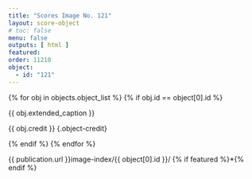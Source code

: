 ```yaml
---
title: "Scores Image No. 121"
layout: score-object
# toc: false
menu: false
outputs: [ html ]
featured: 
order: 11210
object:
  - id: "121"
---
```


{% for obj in objects.object_list %}
{% if obj.id == object[0].id %}

{{ obj.extended_caption }}

{{ obj.credit }} {.object-credit}

{% endif %}
{% endfor %}

<div class="object-credit object-url is-print-only">

{{ publication.url }}image-index/{{ object[0].id }}/ {% if featured %}*{% endif %}

</div>
